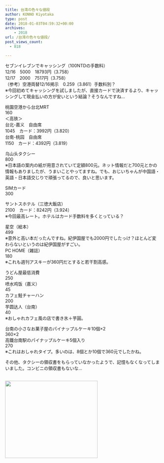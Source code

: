 ```yaml
---
title: 台湾の色々な値段
author: KONNO Kiyotaka
type: post
date: 2018-01-03T04:59:32+00:00
archives:
    - 2018
url: /台湾の色々な値段/
post_views_count:
  - 818

---
```

セブンイレブンでキャッシング（100NTDの手数料）  
12/16　5000　18793円（3.758）  
12/17　2000　7517円（3.758）  
（参考）空港両替12/16掲示　0.259（3.861）手数料別？  
※今回初めてキャッシングを試しましたが、直接カードで決済するより、キャッシングして現金払いの方が安いという結論？そうなんですね…

桃園空港から台北MRT  
160  
＜高铁＞  
台北-嘉义　自由席  
1045　カード：3992円（3.820）  
台南-桃园　自由席  
1150　カード：4392円（3.819）

乌山头タクシー  
800  
※日本語の案内の紙が用意されていて定額800元。ネット情報だと700元とかの情報もありましたが、うまいことやってますね。でも、おじいちゃんが中国語・英語・日本語交じりで頑張ってるので、良いと思います。

SIMカード  
300

サントスホテル（三徳大飯店）  
2100　カード：8242円（3.924）  
※今回最高レート。ホテルはカード手数料を多くとっている？

星空（絵本）  
499  
※意外と高い本だったんですね。紀伊国屋でも2000円でしたっけ？ほとんど変わらないというのは紀伊国屋がすごい。  
PC HOME（雑誌）  
180  
※これも週刊アスキーが360円だとすると若干割高感。

うどん屋最低消費  
250  
喷水鸡饭（嘉义）  
45  
カフェ鮭チャーハン  
200  
芋圆达人（台南）  
40  
※おしゃれカフェ風の店で書き氷＋芋圓。

台南の小さなお菓子屋のパイナップルケーキ10個×2  
360×2  
高鐵台南駅のパイナップルケーキ5個入り  
270  
※これはおしゃれタイプ。多いのは、8個とか10個で360元でしたかね。

その他、タクシーの領収書をもらっていなかったようで、記憶もなくなってしまいました。コンビニの領収書もないな…

<a href="https://px.a8.net/svt/ejp?a8mat=2TXWCR+5U62V6+32FK+64RJ5" target="_blank" rel="nofollow"><br /> <img width="300" height="250" alt="" src="https://www24.a8.net/svt/bgt?aid=171222795353&wid=003&eno=01&mid=s00000014312001030000&mc=1" border="0" /></a>  
<img width="1" height="1" alt="" src="https://i2.wp.com/www12.a8.net/0.gif?resize=1%2C1&#038;ssl=1" border="0" data-recalc-dims="1" />